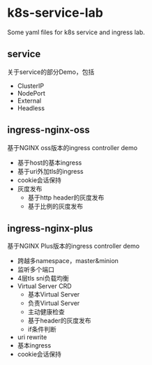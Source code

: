 # k8s-service-lab
Some yaml files for k8s service and ingress lab.

## service
关于service的部分Demo，包括
- ClusterIP
- NodePort
- External
- Headless

## ingress-nginx-oss
基于NGINX oss版本的ingress controller demo
- 基于host的基本ingress
- 基于uri外加tls的ingress
- cookie会话保持
- 灰度发布
   - 基于http header的灰度发布
   - 基于比例的灰度发布

## ingress-nginx-plus
基于NGINX Plus版本的ingress controller demo
- 跨越多namespace，master&minion
- 监听多个端口
- 4层tls sni负载均衡
- Virtual Server CRD
   - 基本Virtual Server
   - 负责Virtual Server
   - 主动健康检查
   - 基于header的灰度发布
   - if条件判断
- uri rewrite
- 基本ingress
- cookie会话保持
